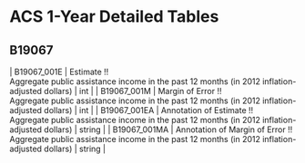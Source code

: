 # ACS 1-Year Detailed Tables

## B19067

| B19067_001E | Estimate !!<br>Aggregate public assistance income in the past 12 months (in 2012 inflation-adjusted dollars) | int |
| B19067_001M | Margin of Error !!<br>Aggregate public assistance income in the past 12 months (in 2012 inflation-adjusted dollars) | int |
| B19067_001EA | Annotation of Estimate !!<br>Aggregate public assistance income in the past 12 months (in 2012 inflation-adjusted dollars) | string |
| B19067_001MA | Annotation of Margin of Error !!<br>Aggregate public assistance income in the past 12 months (in 2012 inflation-adjusted dollars) | string |

